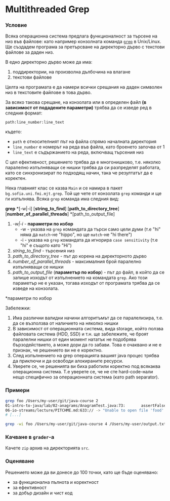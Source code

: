# Multithreaded Grep

### Условие

Всяка операционна система предлага функционалност за търсене на низ във файлове: като например конзолната команда [`grep`](https://en.wikipedia.org/wiki/Grep) в Unix/Linux.
Ще създадем програма за претърсване на директорно дърво с текстови файлове за даден низ.

В едно директорно дърво може да има:

1. поддиректории, на произволна дълбочина на влагане
2. текстови файлове

Целта на програмата е да намери всички срещания на даден символен низ в текстовите файлове в това дърво.

За всяко такова срещане, на конзолата или в определен файл **(в зависимост от подадените параметри)** трябва да се изведе ред в следния формат:

```
path:line_number:line_text
```

където: 

* `path` е относителният път на файла спрямо началната директория
* `line_number` е номерът на реда във файла, като броенето започва от 1
* `line_text` е съдържанието на реда, включващ търсения низ

С цел ефективност, решението трябва да е многонишково, т.е. няколко паралелно изпълняващи се нишки трябва да си разпределят работата, като се синхронизират по подходящ начин, така че резултатът да е коректен.

Нека главният клас се казва `Main` и се намира в пакет `bg.sofia.uni.fmi.mjt.grep`. Той ще чете от конзолата `grep` команди и ще ги изпълнява.
Всяка `grep` команда има следния вид:

**grep** \*[-w|-i] [**string_to_find**] [**path_to_directory_tree**] [**number_of_parallel_threads**] \*[path_to_output_file]

1. *-w|-i* - **параметри по избор**
    - -w - указва на `grep` командата да търси само цели думи (т.е "hi" няма да `match`-не "hippo", но ще `match`-не "hi there")
    - -i - указва на `grep` командата да игнорира `case sensitivity` (т.е "hi" e същото като "Hi")
2. *string_to_find* - търсения низ
3. *path_to_directory_tree* - път до корена на директорното дърво
4. *number_of_parallel_threads* - максималния брой паралелно изпълняващи се нишки
5. *path_to_output_file* (**параметър по избор**) - път до файл, в който да се запише изходът от изпълнението на командата `grep`. Ако този параметър не е указан, тогава изходът от програмата трябва да се изведе на конзолата.

\*параметри по избор

Забележки:

1. Има различни валидни начини алгоритъмът да се паралелизира, т.е. да се възползва от наличието на няколко нишки
2. В зависимост от операционната система, вида storage, който ползва файловата система (HDD, SSD) и т.н. ще забележите, че броят паралелни нишки от един момент нататък не подобрява бързодействието, а може дори да го забави. Това е очаквано и не е признак, че решението ви не е коректно.
3. След изпълнението на grep операцията вашият java процес трябва да приключи и да освободи алокираните ресурси.
4. Уверете се, че решенията ви биха работили коректно под всякаква операционна система. Т.е уверете се, че не сте hard-code-нали нещо специфично за операционната система (като path separator).

### Примери

```bash
grep foo /Users/my-user/git/java-course 2
01-intro-to-java/lab/02-anagrams/AnagramTest.java:73:		assertFalse(anagram.isAnagram("food fd"));
06-io-streams/lecture/PITCHME.md:633:// -> "Unable to open file 'food': No such file or directory"
# [...]

grep -wi foo /Users/my-user/git/java-course 4 /Users/my-user/output.txt
```

### Качване в `grader`-a

Качете `zip` архив на директорията `src`.

### Оценяване

Решението може да ви донесе до 100 точки, като ще бъде оценявано:

* за функционална пълнота и коректност
* за ефективност
* за добър дизайн и чист код
